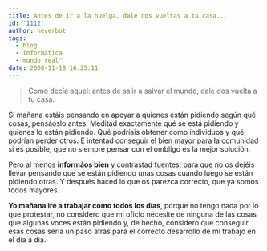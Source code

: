 ```yaml
---
title: Antes de ir a la huelga, dale dos vueltas a tu casa...
id: '1112'
author: neverbot
tags:
  - blog
  - informática
  - mundo real™
date: 2008-11-18 16:25:11
---
```


> Como decía aquel: antes de salir a salvar el mundo, dale dos vuelta a tu casa.

Si mañana estáis pensando en apoyar a quienes están pidiendo según qué cosas, pensáoslo antes. Meditad exactamente qué se está pidiendo y quienes lo están pidiendo. Qué podríais obtener como individuos y qué podrían perder otros. E intentad conseguir el bien mayor para la comunidad si es posible, que no siempre pensar con el ombligo es la mejor solución.

Pero al menos **informáos bien** y contrastad fuentes, para que no os dejéis llevar pensando que se están pidiendo unas cosas cuando luego se están pidiendo otras. Y después haced lo que os parezca correcto, que ya somos todos mayores.

**Yo mañana iré a trabajar como todos los días**, porque no tengo nada por lo que protestar, no considero que mi oficio necesite de ninguna de las cosas que algunas voces están pidiendo y, de hecho, considero que conseguir esas cosas sería un paso atrás para el correcto desarrollo de mi trabajo en el día a día.